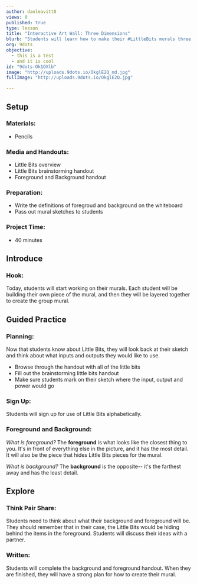 ```yaml
---
author: danleavitt0
views: 0
published: true
type: lesson
title: "Interactive Art Wall: Three Dimensions"
blurb: "Students will learn how to make their #LittleBits murals three dimensional by using the concepts of foreground and background."
org: 9dots
objective: 
  - this is a test
  - and it is cool
id: "9dots-Ok1OXlb"
image: "http://uploads.9dots.io/OkglE2Q_md.jpg"
fullImage: "http://uploads.9dots.io/OkglE2Q.jpg"

---
```


## Setup

### Materials:

- Pencils

### Media and Handouts:

- Little Bits overview
- Little Bits brainstorming handout
- Foreground and Background handout

### Preparation:

- Write the definitions of foregroud and background on the whiteboard
- Pass out mural sketches to students

### Project Time:

- 40 minutes

## Introduce

### Hook:
Today, students will start working on their murals.  Each student will be building their own piece of the mural, and then they will be layered together to create the group mural.

## Guided Practice

### Planning:
Now that students know about Little Bits, they will look back at their sketch and think about what inputs and outputs they would like to use.  

- Browse through the handout with all of the little bits
- Fill out the brainstorming little bits handout
- Make sure students mark on their sketch where the input, output and power would go

### Sign Up:
Students will sign up for use of Little Bits alphabetically.

### Foreground and Background:
_What is foreground?_
The **foreground** is what looks like the closest thing to you. It's in front of everything else in the picture, and it has the most detail.  It will also be the piece that hides Little Bits pieces for the mural.

_What is background?_
The **background** is the opposite-- it's the farthest away and has the least detail. 

## Explore

### Think Pair Share: 
Students need to think about what their background and foreground will be.  They should remember that in their case, the Little Bits would be hiding behind the items in the foreground. Students will discuss their ideas with a partner.

### Written:
Students will complete the background and foreground handout. When they are finished, they will have a strong plan for how to create their mural.

